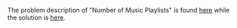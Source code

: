 The problem description of "Number of Music Playlists" is found [here](https://leetcode.com/problems/number-of-music-playlists/description/) while the solution is [here]().